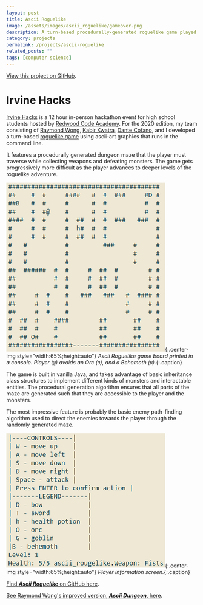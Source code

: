 ```yaml
---
layout: post
title: Ascii Roguelike
image: /assets/images/ascii_roguelike/gameover.png
description: A turn-based procedurally-generated roguelike game played in a terminal for Irvine Hacks 2020.
category: projects
permalink: /projects/ascii-roguelike
related_posts: ""
tags: [computer science]
---
```

[View this project on GitHub](https://github.com/irvinehacks2019/ascii_roguelike).

# Irvine Hacks

[Irvine Hacks](https://irvine-hacks-9612.devpost.com/) is a 12 hour in-person hackathon event for high school students hosted by [Redwood Code Academy](https://redwoodcodeacademy.com/). For the 2020 edition, my team consisting of [Raymond Wong](https://github.com/Raymond-exe), [Kabir Kwatra](https://github.com/Kab1r), [Dante Cofano](https://github.com/dantecofano), and I developed a turn-based [roguelike game](https://en.wikipedia.org/wiki/Roguelike) using ascii-art graphics that runs in the command line.

It features a procedurally generated dungeon maze that the player must traverse while collecting weapons and defeating monsters. The game gets progressively more difficult as the player advances to deeper levels of the roguelike adventure.

![Game Board](/assets/images/ascii_roguelike/game1.png){:.center-img style="width:65%;height:auto"}
*Ascii Roguelike game board printed in a console. Player (`@`) avoids an Orc (`O`), and a Behemoth (`B`).*{:.caption}

The game is built in vanilla Java, and takes advantage of basic inheritance class structures to implement different kinds of monsters and interactable entities. The procedural generation algorithm ensures that all parts of the maze are generated such that they are accessible to the player and the monsters.

The most impressive feature is probably the basic enemy path-finding algorithm used to direct the enemies towards the player through the randomly generated maze.

![Game Board](/assets/images/ascii_roguelike/game2.png){:.center-img style="width:65%;height:auto"}
*Player information screen.*{:.caption}

[Find ***Ascii Roguelike*** on GitHub here](https://github.com/irvinehacks2019/ascii_roguelike).

[See Raymond Wong's improved version, ***Ascii Dungeon***, here](https://github.com/Raymond-exe/Ascii-Dungeon).
